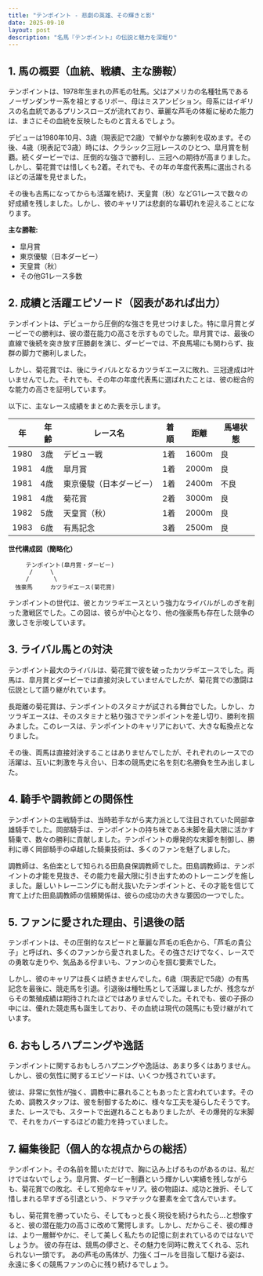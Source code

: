 ```yaml
---
title: "テンポイント - 悲劇の英雄、その輝きと影"
date: 2025-09-10
layout: post
description: "名馬『テンポイント』の伝説と魅力を深堀り"
---
```


## 1. 馬の概要（血統、戦績、主な勝鞍）

テンポイントは、1978年生まれの芦毛の牡馬。父はアメリカの名種牡馬であるノーザンダンサー系を祖とするリボー、母はミスアンビション。母系にはイギリスの名血統であるプリンスローズが流れており、華麗な芦毛の体躯に秘めた能力は、まさにその血統を反映したものと言えるでしょう。

デビューは1980年10月、3歳（現表記で2歳）で鮮やかな勝利を収めます。その後、4歳（現表記で3歳）時には、クラシック三冠レースのひとつ、皐月賞を制覇。続くダービーでは、圧倒的な強さで勝利し、三冠への期待が高まりました。しかし、菊花賞では惜しくも2着。それでも、その年の年度代表馬に選出されるほどの活躍を見せました。

その後も古馬になってからも活躍を続け、天皇賞（秋）などG1レースで数々の好成績を残しました。しかし、彼のキャリアは悲劇的な幕切れを迎えることになります。

**主な勝鞍:**

* 皐月賞
* 東京優駿（日本ダービー）
* 天皇賞（秋）
* その他G1レース多数


## 2. 成績と活躍エピソード（図表があれば出力）

テンポイントは、デビューから圧倒的な強さを見せつけました。特に皐月賞とダービーでの勝利は、彼の潜在能力の高さを示すものでした。皐月賞では、最後の直線で後続を突き放す圧勝劇を演じ、ダービーでは、不良馬場にも関わらず、抜群の脚力で勝利しました。

しかし、菊花賞では、後にライバルとなるカツラギエースに敗れ、三冠達成は叶いませんでした。それでも、その年の年度代表馬に選ばれたことは、彼の総合的な能力の高さを証明しています。

以下に、主なレース成績をまとめた表を示します。

| 年 | 年齢 | レース名 | 着順 | 距離 | 馬場状態 |
|---|---|---|---|---|---|
| 1980 | 3歳 | デビュー戦 | 1着 | 1600m | 良 |
| 1981 | 4歳 | 皐月賞 | 1着 | 2000m | 良 |
| 1981 | 4歳 | 東京優駿（日本ダービー） | 1着 | 2400m | 不良 |
| 1981 | 4歳 | 菊花賞 | 2着 | 3000m | 良 |
| 1982 | 5歳 | 天皇賞（秋） | 1着 | 2000m | 良 |
| 1983 | 6歳 | 有馬記念 | 3着 | 2500m | 良 |


**世代構成図（簡略化）**

```
     テンポイント(皐月賞・ダービー)
      /     \
     /       \
  強豪馬     カツラギエース(菊花賞)
```

テンポイントの世代は、彼とカツラギエースという強力なライバルがしのぎを削った激戦区でした。この図は、彼らが中心となり、他の強豪馬も存在した競争の激しさを示唆しています。


## 3. ライバル馬との対決

テンポイント最大のライバルは、菊花賞で彼を破ったカツラギエースでした。両馬は、皐月賞とダービーでは直接対決していませんでしたが、菊花賞での激闘は伝説として語り継がれています。

長距離の菊花賞は、テンポイントのスタミナが試される舞台でした。しかし、カツラギエースは、そのスタミナと粘り強さでテンポイントを差し切り、勝利を掴みました。このレースは、テンポイントのキャリアにおいて、大きな転換点となりました。

その後、両馬は直接対決することはありませんでしたが、それぞれのレースでの活躍は、互いに刺激を与え合い、日本の競馬史に名を刻む名勝負を生み出しました。


## 4. 騎手や調教師との関係性

テンポイントの主戦騎手は、当時若手ながら実力派として注目されていた岡部幸雄騎手でした。岡部騎手は、テンポイントの持ち味である末脚を最大限に活かす騎乗で、数々の勝利に貢献しました。テンポイントの爆発的な末脚を制御し、勝利に導く岡部騎手の卓越した騎乗技術は、多くのファンを魅了しました。

調教師は、名伯楽として知られる田島良保調教師でした。田島調教師は、テンポイントの才能を見抜き、その能力を最大限に引き出すためのトレーニングを施しました。厳しいトレーニングにも耐え抜いたテンポイントと、その才能を信じて育て上げた田島調教師の信頼関係は、彼らの成功の大きな要因の一つでした。


## 5. ファンに愛された理由、引退後の話

テンポイントは、その圧倒的なスピードと華麗な芦毛の毛色から、「芦毛の貴公子」と呼ばれ、多くのファンから愛されました。その強さだけでなく、レースでの勇敢な走りや、気品ある佇まいも、ファンの心を掴む要素でした。

しかし、彼のキャリアは長くは続きませんでした。6歳（現表記で5歳）の有馬記念を最後に、競走馬を引退。引退後は種牡馬として活躍しましたが、残念ながらその繁殖成績は期待されたほどではありませんでした。それでも、彼の子孫の中には、優れた競走馬も誕生しており、その血統は現代の競馬にも受け継がれています。


## 6. おもしろハプニングや逸話

テンポイントに関するおもしろハプニングや逸話は、あまり多くはありません。しかし、彼の気性に関するエピソードは、いくつか残されています。

彼は、非常に気性が強く、調教中に暴れることもあったと言われています。そのため、調教スタッフは、彼を制御するために、様々な工夫を凝らしたそうです。また、レースでも、スタートで出遅れることもありましたが、その爆発的な末脚で、それをカバーするほどの能力を持っていました。


## 7. 編集後記（個人的な視点からの総括）

テンポイント。その名前を聞いただけで、胸に込み上げるものがあるのは、私だけではないでしょう。皐月賞、ダービー制覇という輝かしい実績を残しながらも、菊花賞での敗北、そして短命なキャリア。彼の物語は、成功と挫折、そして惜しまれる早すぎる引退という、ドラマチックな要素を全て含んでいます。

もし、菊花賞を勝っていたら、そしてもっと長く現役を続けられたら…と想像すると、彼の潜在能力の高さに改めて驚愕します。しかし、だからこそ、彼の輝きは、より一層鮮やかに、そして美しく私たちの記憶に刻まれているのではないでしょうか。  彼の存在は、競馬の儚さと、その魅力を同時に教えてくれる、忘れられない一頭です。  あの芦毛の馬体が、力強くゴールを目指して駆ける姿は、永遠に多くの競馬ファンの心に残り続けるでしょう。
